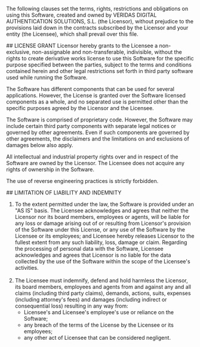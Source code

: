 The following clauses set the terms, rights, restrictions and obligations on using this Software, created and owned by VERIDAS DIGITAL AUTHENTICATION SOLUTIONS, S.L. (the Licensor), without prejudice to the provisions laid down in the contracts subscribed by the Licensor and your entity (the Licensee), which shall prevail over this file.

## LICENSE GRANT
Licensor hereby grants to the Licensee a non-exclusive, non-assignable and non-transferable, indivisible, without the rights to create derivative works license to use this Software for the specific purpose specified between the parties, subject to the terms and conditions contained herein and other legal restrictions set forth in third party software used while running the Software.

The Software has different components that can be used for several applications. However, the License is granted over the Software licensed components as a whole, and no separated use is permitted other than the specific purposes agreed by the Licensor and the Licensee.

The Software is comprised of proprietary code. However, the Software may include certain third party components with separate legal notices or governed by other agreements. Even if such components are governed by other agreements, the disclaimers and the limitations on and exclusions of damages below also apply.

All intellectual and industrial property rights over and in respect of the Software are owned by the Licensor. The Licensee does not acquire any rights of ownership in the Software.

The use of reverse engineering practices is strictly forbidden.

## LIMITATION OF LIABILITY AND INDEMNITY
1. To the extent permitted under the law, the Software is provided under an "AS IS" basis. The Licensee acknowledges and agrees that neither the Licensor nor its board members, employees or agents, will be liable for any loss or damage arising out of or resulting from Licensor's provision of the Software under this License, or any use of the Software by the Licensee or its employees; and Licensee hereby releases Licensor to the fullest extent from any such liability, loss, damage or claim.
Regarding the processing of personal data with the Software, Licensee acknowledges and agrees that Licensor is no liable for the data collected by the use of the Software within the scope of the Licensee's activities.
<br></br>
1. The Licensee must indemnify, defend and hold harmless the Licensor, its board members, employees and agents from and against any and all claims (including third party claims), demands, actions, suits, expenses (including attorney's fees) and damages (including indirect or consequential loss) resulting in any way from:
	- Licensee's and Licensee's employee's use or reliance on the Software;
	- any breach of the terms of the License by the Licensee or its employees;
	- any other act of Licensee that can be considered negligent.
<br></br>


